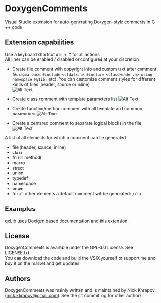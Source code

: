# DoxygenComments
Visual Studio extension for auto-generating Doxygen-style comments in C ++ code

## Extension capabilities

Use a keyboard shortcut `Alt + T` for all actions   
All lines can be enabled / disabled or configured at your discretion   

* Create file comment with copyright info and custom text after comment (`#pragma once`, `#include <stdafx.h>`, `#include <classHeader.h>`, `using namespace MyLib;` etc). You can customize comment styles for different kinds of files (header, source or inline)   
![Alt Text](https://github.com/n0lavar/DoxygenComments/blob/main/gifs/header.gif)

* Create class comment with template parameters list 
![Alt Text](https://github.com/n0lavar/DoxygenComments/blob/main/gifs/class.gif)

* Create function/method comment with all template and common parameters
![Alt Text](https://github.com/n0lavar/DoxygenComments/blob/main/gifs/fn.gif)

* Create a centered comment to separate logical blocks in the file 
![Alt Text](https://github.com/n0lavar/DoxygenComments/blob/main/gifs/line_comment.gif)

A list of all elements for which a comment can be generated
* file (header, source, inline)
* class
* fn (or method)
* macro
* struct
* union
* typedef
* namespace
* enum
* for all other elements a default comment will be generated: `//!<`

## Examples

[qxLib](https://github.com/n0lavar/qxLib) uses Doxigen based documentation and this extension.


## License

DoxygenComments is available under the GPL-3.0 License. See LICENSE.txt.   
You can download the code and build the VSIX yourself or support me and buy it on the market and get updates.   


## Authors

DoxygenComments was mainly written and is maintained by Nick Khrapov.
(nick.khrapov@gmail.com). See the git commit log for other authors.
